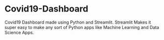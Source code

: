 # Covid19-Dashboard
Covid19 Dashboard made using Python and Streamlit. Streamlit Makes it super easy to make any sort of Python apps like Machine Learning and Data Science Apps.
